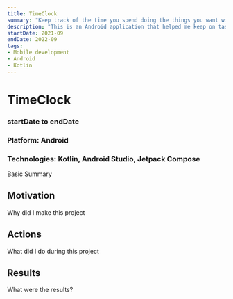 ```yaml
---
title: TimeClock
summary: "Keep track of the time you spend doing the things you want with this Android app"
description: "This is an Android application that helped me keep on task and manage my time. To date, I have recorded over 360 hours worth of focus time. How useful!"
startDate: 2021-09
endDate: 2022-09
tags:
- Mobile development
- Android
- Kotlin
---
```


# TimeClock
### startDate to endDate
### Platform: Android
### Technologies: Kotlin, Android Studio, Jetpack Compose

Basic Summary

## Motivation

Why did I make this project

## Actions

What did I do during this project

## Results

What were the results?

